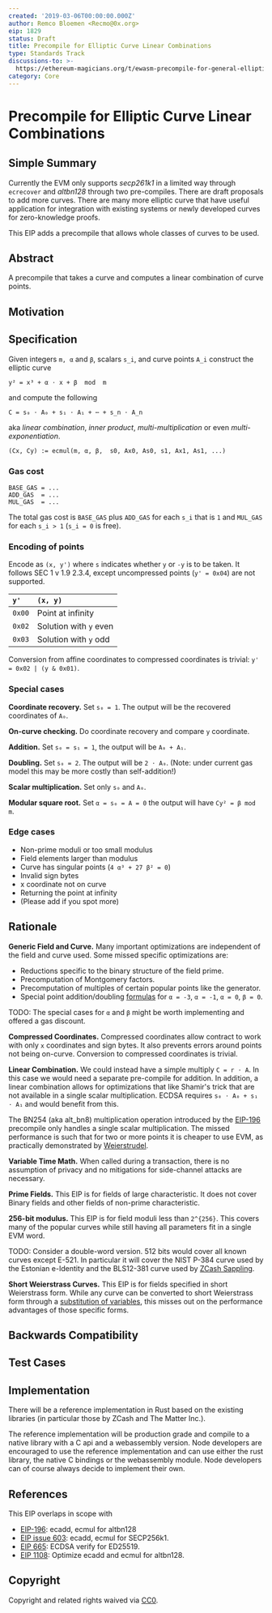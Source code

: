 ```yaml
---
created: '2019-03-06T00:00:00.000Z'
author: Remco Bloemen <Recmo@0x.org>
eip: 1829
status: Draft
title: Precompile for Elliptic Curve Linear Combinations
type: Standards Track
discussions-to: >-
  https://ethereum-magicians.org/t/ewasm-precompile-for-general-elliptic-curve-math/2581
category: Core
---
```


# Precompile for Elliptic Curve Linear Combinations

## Simple Summary

Currently the EVM only supports _secp261k1_ in a limited way through `ecrecover` and _altbn128_ through two pre-compiles. There are draft proposals to add more curves. There are many more elliptic curve that have useful application for integration with existing systems or newly developed curves for zero-knowledge proofs.

This EIP adds a precompile that allows whole classes of curves to be used.

## Abstract

A precompile that takes a curve and computes a linear combination of curve points.

## Motivation

## Specification

Given integers `m, α` and `β`, scalars `s_i`, and curve points `A_i` construct the elliptic curve

```text
y² = x³ + α ⋅ x + β  mod  m
```

and compute the following

```text
C = s₀ ⋅ A₀ + s₁ ⋅ A₁ + ⋯ + s_n ⋅ A_n
```

aka _linear combination_, _inner product_, _multi-multiplication_ or even _multi-exponentiation_.

```text
(Cx, Cy) := ecmul(m, α, β,  s0, Ax0, As0, s1, Ax1, As1, ...)
```

### Gas cost

```text
BASE_GAS = ...
ADD_GAS  = ...
MUL_GAS  = ...
```

The total gas cost is `BASE_GAS` plus `ADD_GAS` for each `s_i` that is `1` and `MUL_GAS` for each `s_i > 1` \(`s_i = 0` is free\).

### Encoding of points

Encode as `(x, y')` where `s` indicates whether `y` or `-y` is to be taken. It follows SEC 1 v 1.9 2.3.4, except uncompressed points \(`y' = 0x04`\) are not supported.

| `y'` | `(x, y)` |
| :--- | :--- |
| `0x00` | Point at infinity |
| `0x02` | Solution with `y` even |
| `0x03` | Solution with `y` odd |

Conversion from affine coordinates to compressed coordinates is trivial: `y' = 0x02 | (y & 0x01)`.

### Special cases

**Coordinate recovery.** Set `s₀ = 1`. The output will be the recovered coordinates of `A₀`.

**On-curve checking.** Do coordinate recovery and compare `y` coordinate.

**Addition.** Set `s₀ = s₁ = 1`, the output will be `A₀ + A₁`.

**Doubling.** Set `s₀ = 2`. The output will be `2 ⋅ A₀`. \(Note: under current gas model this may be more costly than self-addition!\)

**Scalar multiplication.** Set only `s₀` and `A₀`.

**Modular square root.** Set `α = s₀ = A = 0` the output will have `Cy² = β mod m`.

### Edge cases

* Non-prime moduli or too small modulus
* Field elements larger than modulus
* Curve has singular points \(`4 α³ + 27 β² = 0`\)
* Invalid sign bytes
* x coordinate not on curve
* Returning the point at infinity
* \(Please add if you spot more\)

## Rationale

**Generic Field and Curve.** Many important optimizations are independent of the field and curve used. Some missed specific optimizations are:

* Reductions specific to the binary structure of the field prime.
* Precomputation of Montgomery factors.
* Precomputation of multiples of certain popular points like the generator.
* Special point addition/doubling [formulas](http://www.hyperelliptic.org/EFD/g1p/auto-shortw.html) for `α = -3`, `α = -1`, `α = 0`, `β = 0`.

TODO: The special cases for `α` and `β` might be worth implementing and offered a gas discount.

**Compressed Coordinates.** Compressed coordinates allow contract to work with only `x` coordinates and sign bytes. It also prevents errors around points not being on-curve. Conversion to compressed coordinates is trivial.

**Linear Combination.** We could instead have a simple multiply `C = r ⋅ A`. In this case we would need a separate pre-compile for addition. In addition, a linear combination allows for optimizations that like Shamir's trick that are not available in a single scalar multiplication. ECDSA requires `s₀ ⋅ A₀ + s₁ ⋅ A₁` and would benefit from this.

The BN254 \(aka alt\_bn8\) multiplication operation introduced by the [EIP-196](https://eips.ethereum.org/EIPS/eip-196) precompile only handles a single scalar multiplication. The missed performance is such that for two or more points it is cheaper to use EVM, as practically demonstrated by [Weierstrudel](https://medium.com/aztec-protocol/huffing-for-crypto-with-weierstrudel-9c9568c06901).

**Variable Time Math.** When called during a transaction, there is no assumption of privacy and no mitigations for side-channel attacks are necessary.

**Prime Fields.** This EIP is for fields of large characteristic. It does not cover Binary fields and other fields of non-prime characteristic.

**256-bit modulus.** This EIP is for field moduli less than `2^{256}`. This covers many of the popular curves while still having all parameters fit in a single EVM word.

TODO: Consider a double-word version. 512 bits would cover all known curves except E-521. In particular it will cover the NIST P-384 curve used by the Estonian e-Identity and the BLS12-381 curve used by [ZCash Sappling](https://z.cash/blog/new-snark-curve/).

**Short Weierstrass Curves.** This EIP is for fields specified in short Weierstrass form. While any curve can be converted to short Weierstrass form through a [substitution of variables](https://safecurves.cr.yp.to/equation.html), this misses out on the performance advantages of those specific forms.

## Backwards Compatibility

## Test Cases

## Implementation

There will be a reference implementation in Rust based on the existing libraries \(in particular those by ZCash and The Matter Inc.\).

The reference implementation will be production grade and compile to a native library with a C api and a webassembly version. Node developers are encouraged to use the reference implementation and can use either the rust library, the native C bindings or the webassembly module. Node developers can of course always decide to implement their own.

## References

This EIP overlaps in scope with

* [EIP-196](https://eips.ethereum.org/EIPS/eip-196): ecadd, ecmul for altbn128
* [EIP issue 603](https://github.com/ethereum/EIPs/issues/603): ecadd, ecmul for SECP256k1.
* [EIP 665](https://eips.ethereum.org/EIPS/eip-665): ECDSA verify for ED25519.
* [EIP 1108](https://eips.ethereum.org/EIPS/eip-1108): Optimize ecadd and ecmul for altbn128.

## Copyright

Copyright and related rights waived via [CC0](https://creativecommons.org/publicdomain/zero/1.0/).

